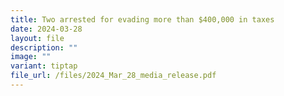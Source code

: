```yaml
---
title: Two arrested for evading more than $400,000 in taxes
date: 2024-03-28
layout: file
description: ""
image: ""
variant: tiptap
file_url: /files/2024_Mar_28_media_release.pdf
---
```

